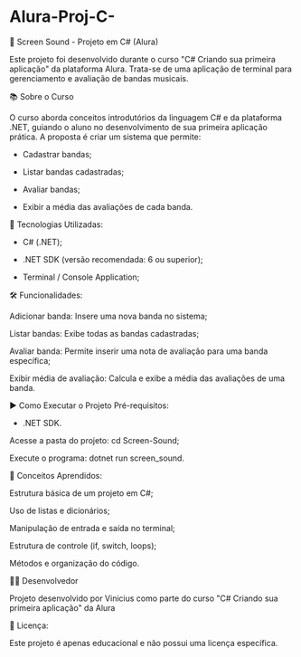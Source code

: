 # Alura-Proj-C-
🎵 Screen Sound - Projeto em C# (Alura)

Este projeto foi desenvolvido durante o curso "C# Criando sua primeira aplicação" da plataforma Alura. Trata-se de uma aplicação de terminal para gerenciamento e avaliação de bandas musicais.

📚 Sobre o Curso

O curso aborda conceitos introdutórios da linguagem C# e da plataforma .NET, guiando o aluno no desenvolvimento de sua primeira aplicação prática. A proposta é criar um sistema que permite:

* Cadastrar bandas;

* Listar bandas cadastradas;

* Avaliar bandas;

* Exibir a média das avaliações de cada banda.

🚀 Tecnologias Utilizadas:

* C# (.NET);

* .NET SDK (versão recomendada: 6 ou superior);

* Terminal / Console Application;

🛠 Funcionalidades:

Adicionar banda: Insere uma nova banda no sistema;

Listar bandas: Exibe todas as bandas cadastradas;

Avaliar banda: Permite inserir uma nota de avaliação para uma banda específica;

Exibir média de avaliação: Calcula e exibe a média das avaliações de uma banda.

▶️ Como Executar o Projeto
Pré-requisitos:

* .NET SDK.

Acesse a pasta do projeto:
cd Screen-Sound;

Execute o programa:
dotnet run screen_sound.


📘 Conceitos Aprendidos:

Estrutura básica de um projeto em C#;

Uso de listas e dicionários;

Manipulação de entrada e saída no terminal;

Estrutura de controle (if, switch, loops);

Métodos e organização do código.

👨‍💻 Desenvolvedor

Projeto desenvolvido por Vinicius como parte do curso "C# Criando sua primeira aplicação" da Alura

📄 Licença:

Este projeto é apenas educacional e não possui uma licença específica.
